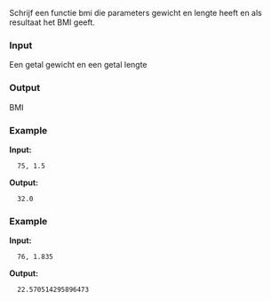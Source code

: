 Schrijf een functie bmi die parameters gewicht en lengte heeft
en als resultaat het BMI geeft.

### Input

Een getal gewicht en een getal lengte

### Output

BMI

### Example

**Input:**

      75, 1.5

**Output:**

      32.0

### Example

**Input:**

      76, 1.835

**Output:**

      22.570514295896473

